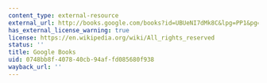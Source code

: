 ```yaml
---
content_type: external-resource
external_url: http://books.google.com/books?id=UBUeNI7dMk8C&lpg=PP1&pg=PA145#v=onepage&q&f=false
has_external_license_warning: true
license: https://en.wikipedia.org/wiki/All_rights_reserved
status: ''
title: Google Books
uid: 0748bb8f-4078-40cb-94af-fd085680f938
wayback_url: ''
---
```

